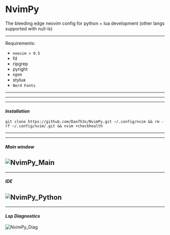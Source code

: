 # NvimPy

The bleeding edge neovim config for python + lua development (other langs supported with null-ls)

---

Requirements:

- `neovim > 0.5`
- fd
- ripgrep
- pyright
- npm
- stylua
- `Nerd Fonts`

---

---

---

#### **_Installation_**

```unix
git clone https://github.com/Dan7h3x/NvimPy.git ~/.config/nvim && rm -rf ~/.config/nvim/.git && nvim +checkhealth
```

---

---

#### **_Main window_**

## ![NvimPy_Main](https://user-images.githubusercontent.com/123359596/235227307-011d522c-fb46-4c15-b0b2-1ee8ce66453e.png)

---

#### **_IDE_**

## ![NvimPy_Python](https://user-images.githubusercontent.com/123359596/235226394-7c044677-c449-493e-99f6-0326f24ae58d.png)

---

#### **_Lsp Diagnostics_**

![NvimPy_Diag](https://user-images.githubusercontent.com/123359596/235226883-06ad5f15-2c55-42ec-b0f9-bf68571852bb.png)
